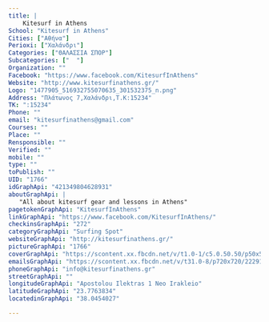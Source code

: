 ```yaml
---
title: |
    Kitesurf in Athens
School: "Kitesurf in Athens"
Cities: ["Αθήνα"]
Perioxi: ["Χαλάνδρι"]
Categories: ["ΘΑΛΑΣΣΙΑ ΣΠΟΡ"]
Subcategories: ["  "]
Organization: ""
Facebook: "https://www.facebook.com/KitesurfInAthens"
Website: "http://www.kitesurfinathens.gr/"
Logo: "1477905_516932755070635_301532375_n.png"
Address: "Πλάτωνος 7,Χαλάνδρι,Τ.Κ:15234"
TK: ":15234"
Phone: ""
email: "kitesurfinathens@gmail.com"
Courses: ""
Place: ""
Rensponsible: ""
Verified: ""
mobile: ""
type: ""
toPublish: ""
UID: "1766"
idGraphApi: "421349804628931"
aboutGraphApi: | 
   "All about kitesurf gear and lessons in Athens"
pagetokenGraphApi: "KitesurfInAthens"
linkGraphApi: "https://www.facebook.com/KitesurfInAthens/"
checkinsGraphApi: "272"
categoryGraphApi: "Surfing Spot"
websiteGraphApi: "http://kitesurfinathens.gr/"
pictureGraphApi: "1766"
coverGraphApi: "https://scontent.xx.fbcdn.net/v/t1.0-1/c5.0.50.50/p50x50/1477905_516932755070635_301532375_n.png?oh=22b88e8183087004949acaffa6504d2a&amp;oe=5B3E8F5E"
emailsGraphApi: "https://scontent.xx.fbcdn.net/v/t31.0-8/p720x720/22291238_1408726975891204_7321218782943826196_o.jpg?oh=bf2bb77a44ac5c7e0d0ff1ea47b84808&amp;oe=5B35CC5A"
phoneGraphApi: "info@kitesurfinathens.gr"
streetGraphApi: ""
longitudeGraphApi: "Apostolou Ilektras 1 Neo Irakleio"
latitudeGraphApi: "23.7763834"
locatedinGraphApi: "38.0454027"

---
```




